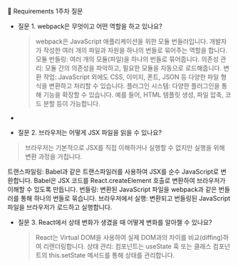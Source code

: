 📝 Requirements
1주차 질문
- 질문 1. webpack은 무엇이고 어떤 역할을 하고 있나요?
  > webpack은 JavaScript 애플리케이션을 위한 모듈 번들러입니다. 개발자가 작성한 여러 개의 파일과 자원을 하나의 번들로 묶어주는 역할을 합니다.
    모듈 번들링: 여러 개의 모듈(파일)을 하나의 번들로 묶어줍니다.
    의존성 관리: 모듈 간의 의존성을 파악하고, 필요한 모듈을 자동으로 로드해줍니다.
    변환 작업: JavaScript 외에도 CSS, 이미지, 폰트, JSON 등 다양한 파일 형식을 변환하고 처리할 수 있습니다.
    플러그인 시스템: 다양한 플러그인을 통해 기능을 확장할 수 있습니다. 예를 들어, HTML 템플릿 생성, 파일 압축, 코드 분할 등이 가능합니다.


-
-   질문 2. 브라우저는 어떻게 JSX 파일을 읽을 수 있나요?
  > 브라우저는 기본적으로 JSX를 직접 이해하거나 실행할 수 없지만 실행을 위해 변환 과정을 거칩니다.

  트랜스파일링: Babel과 같은 트랜스파일러를 사용하여 JSX를 순수 JavaScript로 변환합니다. Babel은 JSX 코드를 React.createElement 호출로 변환하여 브라우저가 이해할 수 있도록 만듭니다.
  번들링: 변환된 JavaScript 파일을 webpack과 같은 번들러를 통해 하나의 번들로 묶습니다.
  브라우저에서 실행: 변환되고 번들링된 JavaScript 파일을 브라우저가 로드하고 실행합니다.


 
- 질문 3. React에서 상태 변화가 생겼을 때 어떻게 변화를 알아챌 수 있나요?
  > React는 Virtual DOM을 사용하여 실제 DOM과의 차이를 비교(diffing)하여 리렌더링합니다.
  상태 관리: 컴포넌트는 useState 훅 또는 클래스 컴포넌트의 this.setState 메서드를 통해 상태를 관리합니다.
